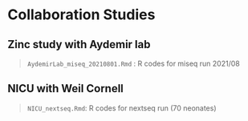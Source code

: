 # Collaboration Studies

## Zinc study with Aydemir lab
> `AydemirLab_miseq_20210801.Rmd` : R codes for miseq run 2021/08

## NICU with Weil Cornell
> `NICU_nextseq.Rmd`: R codes for nextseq run (70 neonates)
